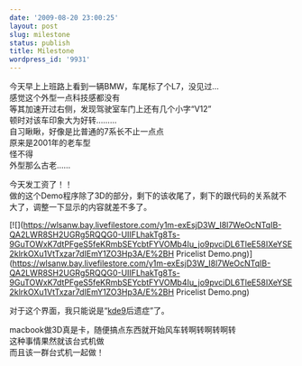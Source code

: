 ```yaml
---
date: '2009-08-20 23:00:25'
layout: post
slug: milestone
status: publish
title: Milestone
wordpress_id: '9931'
---
```


今天早上上班路上看到一辆BMW，车尾标了个L7，没见过…  
感觉这个外型一点科技感都没有  
等其加速开过右侧，发现驾驶室车门上还有几个小字“V12”  
顿时对该车印象大为好转………  
自习瞅瞅，好像是比普通的7系长不止一点点  
原来是2001年的老车型  
怪不得  
外型那么古老……  
  
  
今天发工资了！！  
做的这个Demo程序除了3D的部分，剩下的该收尾了，剩下的跟代码的关系就不大了，调整一下显示的内容就差不多了。  
  
[![](https://wlsanw.bay.livefilestore.com/y1m-exEsjD3W_I8l7WeOcNTqIB-QA2LWR8SH2UGRg5RQQG0-UIIFLhakTg8Ts-9GuTOWxK7dtPFgeS5feKRmbSEYcbtFYVOMb4Iu_jo9pvciDL6TleE58IXeYSE2klrkOXu1VtTxzar7dIEmY1ZO3Hp3A/E%2BH Pricelist Demo.png)](https://wlsanw.bay.livefilestore.com/y1m-exEsjD3W_I8l7WeOcNTqIB-QA2LWR8SH2UGRg5RQQG0-UIIFLhakTg8Ts-9GuTOWxK7dtPFgeS5feKRmbSEYcbtFYVOMb4Iu_jo9pvciDL6TleE58IXeYSE2klrkOXu1VtTxzar7dIEmY1ZO3Hp3A/E%2BH Pricelist Demo.png)  
  
对于这个界面，我只能说是“[kde9](http://code.google.com/p/ca-simulator/)后遗症”了。  
  
macbook做3D真是卡，随便搞点东西就开始风车转啊转啊转啊转  
这种事情果然就该台式机做  
而且该一群台式机一起做！  
  


